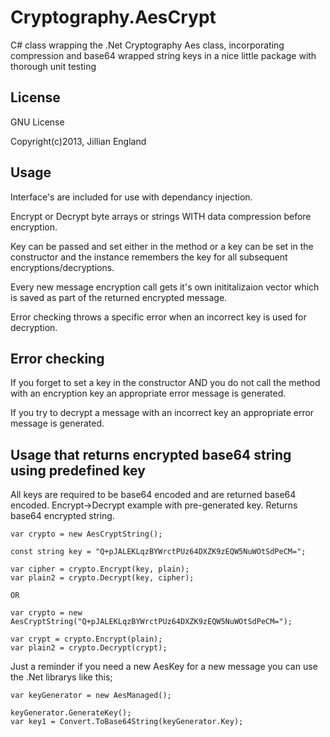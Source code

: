 # Cryptography.AesCrypt
C# class wrapping the .Net Cryptography Aes class, incorporating compression and base64 wrapped string keys in a nice little package with thorough unit testing

## License
GNU License

Copyright(c)2013, Jillian England

## Usage
Interface's are included for use with dependancy injection.

Encrypt or Decrypt byte arrays or strings WITH data compression before encryption.

Key can be passed and set either in the method or a key can be set in the constructor and the instance remembers the key for all subsequent encryptions/decryptions.

Every new message encryption call gets it's own inititalizaion vector which is saved as part of the returned encrypted message.

Error checking throws a specific error when an incorrect key is used for decryption.

## Error checking
If you forget to set a key in the constructor AND you do not call the method with an encryption key an appropriate error message is generated.

If you try to decrypt a message with an incorrect key an appropriate error message is generated.

## Usage that returns encrypted base64 string using predefined key

All keys are required to be base64 encoded and are returned base64 encoded.
Encrypt->Decrypt example with pre-generated key. Returns base64 encrypted string.
```
var crypto = new AesCryptString();

const string key = "Q+pJALEKLqzBYWrctPUz64DXZK9zEQW5NuWOtSdPeCM=";

var cipher = crypto.Encrypt(key, plain);
var plain2 = crypto.Decrypt(key, cipher);

OR

var crypto = new AesCryptString("Q+pJALEKLqzBYWrctPUz64DXZK9zEQW5NuWOtSdPeCM=");

var crypt = crypto.Encrypt(plain);
var plain2 = crypto.Decrypt(crypt);

```
Just a reminder if you need a new AesKey for a new message you can use the .Net librarys like this;
```
var keyGenerator = new AesManaged();

keyGenerator.GenerateKey();
var key1 = Convert.ToBase64String(keyGenerator.Key);

```

